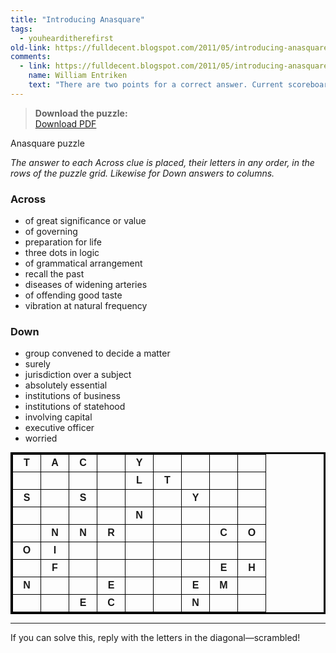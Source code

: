 ```yaml
---
title: "Introducing Anasquare"
tags:
  - youhearditherefirst
old-link: https://fulldecent.blogspot.com/2011/05/introducing-anasquare.html
comments:
  - link: https://fulldecent.blogspot.com/2011/05/introducing-anasquare.html#comment-8483315241845417298
    name: William Entriken
    text: "There are two points for a correct answer. Current scoreboard, last updated at https://fulldecent.blogspot.com/2009/01/profile-riddle-answers.html  + -  minamhere 3 0 *  hardlypoetic 2 0  kalicokiki 2 1  tsunami0009/bluegreensteve 2 2  trom37 2 0  chickennuggest 2 0  genuine669 2 0  adaninthelife/revolver63 2 1  adeedas476 1 0  blackbandit79 1 0  walt758usa 1 0  theriault06 1 0  sabrosa529 1 0  pinball10 1 0  srmascot2002 1 0  fester2133 1 0  serenitysir 1 1  punkkitten429 1 0  debjulcoh 1 0 *  absolutmaveric 1 0 * (aa)  yolanda_june@msn 1 0 * (aa)  anven 0 1  wonderslack 0 1  Zubie919 0 1  flyingelmo2004 0 1  dirteharry503 0 1  nacnud1983 1 2  lehighace06 0 2  llgirl714 1 3  gosujohn 0 3  snoop2828 1 3  * denotes a recent win/loss  aa denotes an alternate answer (huge win)"
---
```


> **Download the puzzle:**  
> [Download PDF](https://hosting2.phor.net/~phor/beta/Anasquare%202011-05-11%20Sheet1.pdf)

Anasquare puzzle

*The answer to each Across clue is placed, their letters in any order, in the rows of the puzzle grid. Likewise for Down answers to columns.*

### Across

- of great significance or value
- of governing
- preparation for life
- three dots in logic
- of grammatical arrangement
- recall the past
- diseases of widening arteries
- of offending good taste
- vibration at natural frequency

### Down

- group convened to decide a matter
- surely
- jurisdiction over a subject
- absolutely essential
- institutions of business
- institutions of statehood
- involving capital
- executive officer
- worried

<style type="text/css">
table#puzzle {border: 3px solid black; font-family: arial; margin: 0 auto; border-collapse: collapse; font-weight: bold}
table#puzzle td {width: 1.75em; height: 1.75em; text-align: center;  border: 1.5px solid black}
</style>

<table id="puzzle">
  <tbody>
    <tr>
      <td>T</td><td>A</td><td>C</td><td></td><td>Y</td><td></td><td></td><td></td><td></td>
    </tr>
    <tr>
      <td></td><td></td><td></td><td></td><td>L</td><td>T</td><td></td><td></td><td></td>
    </tr>
    <tr>
      <td>S</td><td></td><td>S</td><td></td><td></td><td></td><td>Y</td><td></td><td></td>
    </tr>
    <tr>
      <td></td><td></td><td></td><td></td><td>N</td><td></td><td></td><td></td><td></td>
    </tr>
    <tr>
      <td></td><td>N</td><td>N</td><td>R</td><td></td><td></td><td></td><td>C</td><td>O</td>
    </tr>
    <tr>
      <td>O</td><td>I</td><td></td><td></td><td></td><td></td><td></td><td></td><td></td>
    </tr>
    <tr>
      <td></td><td>F</td><td></td><td></td><td></td><td></td><td></td><td>E</td><td>H</td>
    </tr>
    <tr>
      <td>N</td><td></td><td></td><td>E</td><td></td><td></td><td>E</td><td>M</td><td></td>
    </tr>
    <tr>
      <td></td><td></td><td>E</td><td>C</td><td></td><td></td><td>N</td><td></td><td></td>
    </tr>
  </tbody>
</table>

---

If you can solve this, reply with the letters in the diagonal—scrambled!
